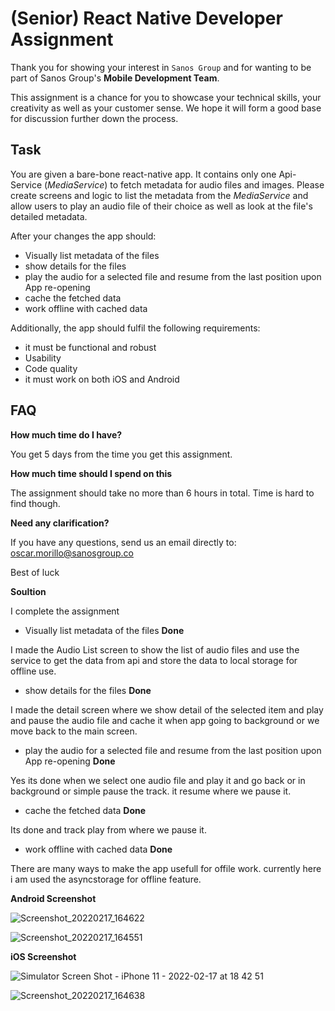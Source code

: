 # (Senior) React Native Developer Assignment

Thank you for showing your interest in `Sanos Group` and for wanting to be part of Sanos Group's **Mobile Development Team**.

This assignment is a chance for you to showcase your technical skills, your creativity as well as your customer sense. We hope it will form a good base for discussion further down the process.

## Task

You are given a bare-bone react-native app. It contains only one Api-Service (_MediaService_) to fetch
metadata for audio files and images.
Please create screens and logic to list the metadata from the _MediaService_ and allow users
to play an audio file of their choice as well as look at the file's detailed metadata.

After your changes the app should:
- Visually list metadata of the files
- show details for the files
- play the audio for a selected file and resume from the last position upon App re-opening
- cache the fetched data
- work offline with cached data

Additionally, the app should fulfil the following requirements:
- it must be functional and robust
- Usability
- Code quality
- it must work on both iOS and Android

## FAQ

**How much time do I have?**

You get 5 days from the time you get this assignment.

**How much time should I spend on this**

The assignment should take no more than 6 hours in total. Time is hard to find though.

**Need any clarification?**

If you have any questions, send us an email directly to: oscar.morillo@sanosgroup.co

Best of luck

**Soultion**

I complete the assignment 

- Visually list metadata of the files **Done**

I made the Audio List screen to show the list of audio files and use the service to get the data from api and store the data to local storage for offline use.

- show details for the files **Done**

I made the detail screen where we show detail of the selected item and play and pause the audio file and cache it when app going to background or we move back to the main screen.

- play the audio for a selected file and resume from the last position upon App re-opening **Done**

Yes its done when we select one audio file and play it and go back or in background or simple pause the track. it resume where we pause it.

- cache the fetched data **Done**

Its done and track play from where we pause it.

- work offline with cached data **Done**

There are many ways to make the app usefull for offile work. currently here i am used the asyncstorage for offline feature.

**Android Screenshot**

![Screenshot_20220217_164622](https://user-images.githubusercontent.com/71845533/154486579-a3f1f2c3-e237-422f-88cf-14b5090a9d4b.png)


![Screenshot_20220217_164551](https://user-images.githubusercontent.com/71845533/154486617-c6ea6afd-cb5a-4adf-bada-fdd37e7b96f1.png)

**iOS Screenshot**

![Simulator Screen Shot - iPhone 11 - 2022-02-17 at 18 42 51](https://user-images.githubusercontent.com/71845533/154493058-bedd4cbe-46b5-45ea-ba5e-235f45aba080.png)

![Screenshot_20220217_164638](https://user-images.githubusercontent.com/71845533/154493998-5bbe263f-145e-471e-a21f-08f36484b449.png)

